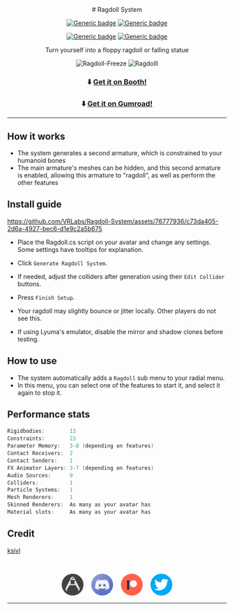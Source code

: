 <div align="center">
# Ragdoll System

[![Generic badge](https://img.shields.io/badge/Unity-2019.4.31f1-lightblue.svg)](https://unity3d.com/unity/whats-new/2019.4.31)
[![Generic badge](https://img.shields.io/badge/SDK-AvatarSDK3-lightblue.svg)](https://vrchat.com/home/download)

[![Generic badge](https://img.shields.io/discord/706913824607043605?color=%237289da&label=DISCORD&logo=Discord&style=for-the-badge)](https://discord.vrlabs.dev/)
[![Generic badge](https://img.shields.io/endpoint.svg?url=https%3A%2F%2Fshieldsio-patreon.vercel.app%2Fapi%3Fusername%3Dvrlabs%26type%3Dpatrons&style=for-the-badge)](https://patreon.vrlabs.dev/)

Turn yourself into a floppy ragdoll or falling statue

![Ragdoll-Freeze](https://github.com/VRLabs/Ragdoll-System/assets/76777936/42bb5b1a-05a3-42fe-ba40-e749cbc4a7b4)
![Ragdolll](https://github.com/VRLabs/Ragdoll-System/assets/76777936/bf5fd723-3971-4858-a430-f125bfde6456)



### ⬇️ [Get it on Booth!](https://vrlabs.booth.pm/items/2911183)
### ⬇️ [Get it on Gumroad!](https://vrlabs.gumroad.com/l/ragdoll-system)

</div>

---

## How it works
* The system generates a second armature, which is constrained to your humanoid bones
* The main armature's meshes can be hidden, and this second armature is enabled, allowing this armature to "ragdoll", as well as perform the other features

## Install guide

https://github.com/VRLabs/Ragdoll-System/assets/76777936/c73da405-2d6a-4927-bec6-d1e9c2a5b675

* Place the Ragdoll.cs script on your avatar and change any settings. Some settings have tooltips for explanation. 
* Click ``Generate Ragdoll System``.
* If needed, adjust the colliders after generation using their ``Edit Collider`` buttons.
* Press ``Finish Setup``.

* Your ragdoll may slightly bounce or jitter locally. Other players do not see this.
* If using Lyuma's emulator, disable the mirror and shadow clones before testing.

## How to use

* The system automatically adds a ``Ragdoll`` sub menu to your radial menu. 
* In this menu, you can select one of the features to start it, and select it again to stop it.

## Performance stats

```c++
Rigidbodies:        13
Constraints:        23
Parameter Memory:   3-8 (depending on features)
Contact Receivers:  2
Contact Senders:    1
FX Animator Layers: 3-7 (depending on features)
Audio Sources:      9
Colliders:          1
Particle Systems:   1
Mesh Renderers:     1
Skinned Renderers:  As many as your avatar has
Material slots:     As many as your avatar has

```

## Credit

[ksivl](https://github.com/ksivl)

​

<div align="center">

[<img src="https://github.com/VRLabs/Resources/raw/main/Icons/VRLabs.png" width="50" height="50">](https://vrlabs.dev "VRLabs")
<img src="https://github.com/VRLabs/Resources/raw/main/Icons/Empty.png" width="10">
[<img src="https://github.com/VRLabs/Resources/raw/main/Icons/Discord.png" width="50" height="50">](https://discord.vrlabs.dev/ "VRLabs")
<img src="https://github.com/VRLabs/Resources/raw/main/Icons/Empty.png" width="10">
[<img src="https://github.com/VRLabs/Resources/raw/main/Icons/Patreon.png" width="50" height="50">](https://patreon.vrlabs.dev/ "VRLabs")
<img src="https://github.com/VRLabs/Resources/raw/main/Icons/Empty.png" width="10">
[<img src="https://github.com/VRLabs/Resources/raw/main/Icons/Twitter.png" width="50" height="50">](https://twitter.com/vrlabsdev "VRLabs")

</div>

---
